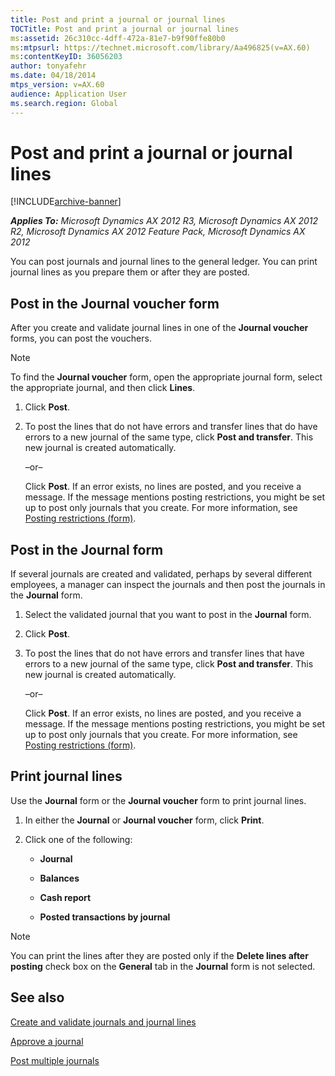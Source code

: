 ```yaml
---
title: Post and print a journal or journal lines
TOCTitle: Post and print a journal or journal lines
ms:assetid: 26c310cc-4dff-472a-81e7-b9f90ffe80b0
ms:mtpsurl: https://technet.microsoft.com/library/Aa496825(v=AX.60)
ms:contentKeyID: 36056203
author: tonyafehr
ms.date: 04/18/2014
mtps_version: v=AX.60
audience: Application User
ms.search.region: Global
---
```


# Post and print a journal or journal lines 


[!INCLUDE[archive-banner](includes/archive-banner.md)]


_**Applies To:** Microsoft Dynamics AX 2012 R3, Microsoft Dynamics AX 2012 R2, Microsoft Dynamics AX 2012 Feature Pack, Microsoft Dynamics AX 2012_

You can post journals and journal lines to the general ledger. You can print journal lines as you prepare them or after they are posted.

## Post in the Journal voucher form

After you create and validate journal lines in one of the **Journal voucher** forms, you can post the vouchers.


> [!NOTE]
> <P>To find the <STRONG>Journal voucher</STRONG> form, open the appropriate journal form, select the appropriate journal, and then click <STRONG>Lines</STRONG>.</P>



1.  Click **Post**.

2.  To post the lines that do not have errors and transfer lines that do have errors to a new journal of the same type, click **Post and transfer**. This new journal is created automatically.
    
    –or–
    
    Click **Post**. If an error exists, no lines are posted, and you receive a message. If the message mentions posting restrictions, you might be set up to post only journals that you create. For more information, see [Posting restrictions (form)](https://technet.microsoft.com/library/hh227598\(v=ax.60\)).

## Post in the Journal form

If several journals are created and validated, perhaps by several different employees, a manager can inspect the journals and then post the journals in the **Journal** form.

1.  Select the validated journal that you want to post in the **Journal** form.

2.  Click **Post**.

3.  To post the lines that do not have errors and transfer lines that have errors to a new journal of the same type, click **Post and transfer**. This new journal is created automatically.
    
    –or–
    
    Click **Post**. If an error exists, no lines are posted, and you receive a message. If the message mentions posting restrictions, you might be set up to post only journals that you create. For more information, see [Posting restrictions (form)](https://technet.microsoft.com/library/hh227598\(v=ax.60\)).

## Print journal lines

Use the **Journal** form or the **Journal voucher** form to print journal lines.

1.  In either the **Journal** or **Journal voucher** form, click **Print**.

2.  Click one of the following:
    
      - **Journal**
    
      - **Balances**
    
      - **Cash report**
    
      - **Posted transactions by journal**


> [!NOTE]
> <P>You can print the lines after they are posted only if the <STRONG>Delete lines after posting</STRONG> check box on the <STRONG>General</STRONG> tab in the <STRONG>Journal</STRONG> form is not selected.</P>



## See also

[Create and validate journals and journal lines](create-and-validate-journals-and-journal-lines.md)

[Approve a journal](approve-a-journal.md)

[Post multiple journals](post-multiple-journals.md)

  


